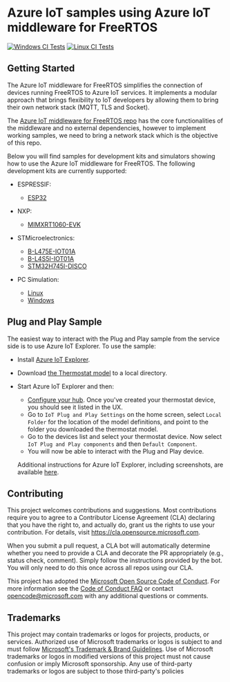 # Azure IoT samples using Azure IoT middleware for FreeRTOS

<!-- markdown-link-check-disable -->
[![Windows CI Tests](https://github.com/Azure-Samples/iot-middleware-freertos-samples/actions/workflows/ms_build.yml/badge.svg)](https://github.com/Azure-Samples/iot-middleware-freertos-samples/actions/workflows/ms_build.yml)
[![Linux CI Tests](https://github.com/Azure-Samples/iot-middleware-freertos-samples/actions/workflows/ci_tests_linux.yml/badge.svg)](https://github.com/Azure-Samples/iot-middleware-freertos-samples/actions/workflows/ci_tests_linux.yml)
<!-- markdown-link-check-enable-->

## Getting Started

The Azure IoT middleware for FreeRTOS simplifies the connection of devices running FreeRTOS to Azure IoT services. It implements a modular approach that brings flexibility to IoT developers by allowing them to bring their own network stack (MQTT, TLS and Socket).

The [Azure IoT middleware for FreeRTOS repo](https://github.com/Azure/azure-iot-middleware-freertos) has the core functionalities of the middleware and no external dependencies, however to implement working samples, we need to bring a network stack which is the objective of this repo. 

Below you will find samples for development kits and simulators showing how to use the Azure IoT middleware for FreeRTOS. The following development kits are currently supported:

* ESPRESSIF:
  * [ESP32](demos/projects/ESPRESSIF/esp32/)

* NXP:
  * [MIMXRT1060-EVK](demos/projects/NXP/mimxrt1060/)

* STMicroelectronics:
  * [B-L475E-IOT01A](demos/projects/ST/b-l475e-iot01a/)
  * [B-L4S5I-IOT01A](demos/projects/ST/b-l4s5i-iot01a/)
  * [STM32H745I-DISCO](demos/projects/ST/stm32h745i-disco/cm7)

* PC Simulation:
  * [Linux](demos/projects/PC/linux/)
  * [Windows](demos/projects/PC/windows/)

## Plug and Play Sample

The easiest way to interact with the Plug and Play sample from the service side is to use Azure IoT Explorer.  To use the sample:

  - Install [Azure IoT Explorer](https://github.com/Azure/azure-iot-explorer/#plug-and-play).
  - Download [the Thermostat model](https://github.com/Azure/opendigitaltwins-dtdl/blob/master/DTDL/v2/samples/Thermostat.json) to a local directory.
  - Start Azure IoT Explorer and then:
    - [Configure your hub](https://github.com/Azure/azure-iot-explorer/#configure-an-iot-hub-connection).  Once you've created your thermostat device, you should see it listed in the UX.
    - Go to `IoT Plug and Play Settings` on the home screen, select `Local Folder` for the location of the model definitions, and point to the folder you downloaded the thermostat model.
    - Go to the devices list and select your thermostat device.  Now select `IoT Plug and Play components` and then `Default Component`.
    - You will now be able to interact with the Plug and Play device.

    Additional instructions for Azure IoT Explorer, including screenshots, are available [here](https://github.com/Azure/azure-iot-explorer/#plug-and-play).

## Contributing

This project welcomes contributions and suggestions.  Most contributions require you to agree to a
Contributor License Agreement (CLA) declaring that you have the right to, and actually do, grant us
the rights to use your contribution. For details, visit https://cla.opensource.microsoft.com.

When you submit a pull request, a CLA bot will automatically determine whether you need to provide
a CLA and decorate the PR appropriately (e.g., status check, comment). Simply follow the instructions
provided by the bot. You will only need to do this once across all repos using our CLA.

This project has adopted the [Microsoft Open Source Code of Conduct](https://opensource.microsoft.com/codeofconduct/).
For more information see the [Code of Conduct FAQ](https://opensource.microsoft.com/codeofconduct/faq/) or
contact [opencode@microsoft.com](mailto:opencode@microsoft.com) with any additional questions or comments.

## Trademarks

This project may contain trademarks or logos for projects, products, or services. Authorized use of Microsoft 
trademarks or logos is subject to and must follow 
[Microsoft's Trademark & Brand Guidelines](https://www.microsoft.com/en-us/legal/intellectualproperty/trademarks/usage/general).
Use of Microsoft trademarks or logos in modified versions of this project must not cause confusion or imply Microsoft sponsorship.
Any use of third-party trademarks or logos are subject to those third-party's policies
